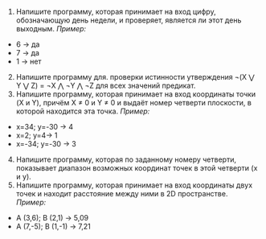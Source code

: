 1) Напишите программу, которая принимает на вход цифру, обозначающую день недели, и проверяет, является ли этот день выходным.
*Пример:*

- 6 -> да
- 7 -> да
- 1 -> нет
2) Напишите программу для. проверки истинности утверждения ¬(X ⋁ Y ⋁ Z) = ¬X ⋀ ¬Y ⋀ ¬Z для всех значений предикат.
3) Напишите программу, которая принимает на вход координаты точки (X и Y), причём X ≠ 0 и Y ≠ 0 и выдаёт номер четверти плоскости, в которой находится эта точка.
*Пример:*

- x=34; y=-30 -> 4
- x=2; y=4-> 1
- x=-34; y=-30 -> 3
4) Напишите программу, которая по заданному номеру четверти, показывает диапазон возможных координат точек в этой четверти (x и y).
5) Напишите программу, которая принимает на вход координаты двух точек и находит расстояние между ними в 2D пространстве.
*Пример:*

- A (3,6); B (2,1) -> 5,09
- A (7,-5); B (1,-1) -> 7,21
